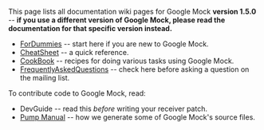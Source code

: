 This page lists all documentation wiki pages for Google Mock **version 1.5.0** -- **if you use a different version of Google Mock, please read the documentation for that specific version instead.**

  * [ForDummies](V1_5_ForDummies.md) -- start here if you are new to Google Mock.
  * [CheatSheet](V1_5_CheatSheet.md) -- a quick reference.
  * [CookBook](V1_5_CookBook.md) -- recipes for doing various tasks using Google Mock.
  * [FrequentlyAskedQuestions](V1_5_FrequentlyAskedQuestions.md) -- check here before asking a question on the mailing list.

To contribute code to Google Mock, read:

  * DevGuide -- read this _before_ writing your receiver patch.
  * [Pump Manual](http://code.google.com/p/googletest/wiki/PumpManual) -- how we generate some of Google Mock's source files.